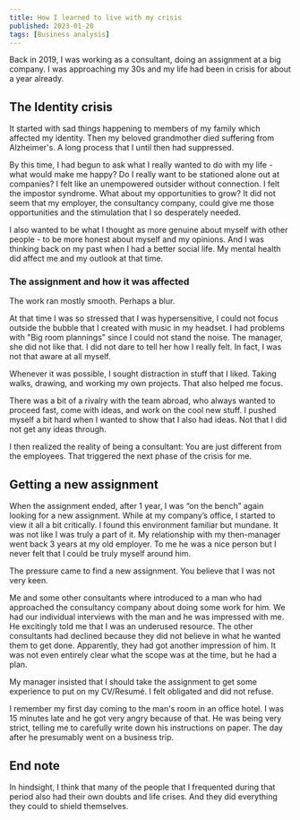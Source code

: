 ```yaml
---
title: How I learned to live with my crisis
published: 2023-01-20
tags: [Business analysis]
---
```


Back in 2019, I was working as a consultant, doing an assignment at a big company. I was approaching my 30s and my life had been in crisis for about a year already. 

## The Identity crisis

It started with sad things happening to members of my family which affected my identity. Then my beloved grandmother died suffering from Alzheimer's. A long process that I until then had suppressed.

By this time, I had begun to ask what I really wanted to do with my life - what would make me happy? Do I really want to be stationed alone out at companies? I felt like an unempowered outsider without connection. I felt the impostor syndrome. What about my opportunities to grow? It did not seem that my employer, the consultancy company, could give me those opportunities and the stimulation that I so desperately needed. 

I also wanted to be what I thought as more genuine about myself with other people - to be more honest about myself and my opinions. And I was thinking back on my past when I had a better social life. My mental health did affect me and my outlook at that time. 

### The assignment and how it was affected

The work ran mostly smooth. Perhaps a blur.

At that time I was so stressed that I was hypersensitive, I could not focus outside the bubble that I created with music in my headset. I had problems with "Big room plannings" since I could not stand the noise. The manager, she did not like that. I did not dare to tell her how I really felt. In fact, I was not that aware at all myself.

Whenever it was possible, I sought distraction in stuff that I liked. Taking walks, drawing, and working my own projects. That also helped me focus.

There was a bit of a rivalry with the team abroad, who always wanted to proceed fast, come with ideas, and work on the cool new stuff. I pushed myself a bit hard when I wanted to show that I also had ideas. Not that I did not get any ideas through.

I then realized the reality of being a consultant: You are just different from the employees. That triggered the next phase of the crisis for me.

## Getting a new assignment

When the assignment ended, after 1 year, I was “on the bench” again looking for a new assignment. While at my company’s office, I started to view it all a bit critically. I found this environment familiar but mundane. It was not like I was truly a part of it. My relationship with my then-manager went back 3 years at my old employer. To me he was a nice person but I never felt that I could be truly myself around him.

The pressure came to find a new assignment. You believe that I was not very keen.

Me and some other consultants where introduced to a man who had approached the consultancy company about doing some work for him. We had our individual interviews with the man and he was impressed with me. He excitingly told me that I was an underused resource. The other consultants had declined because they did not believe in what he wanted them to get done. Apparently, they had got another impression of him. It was not even entirely clear what the scope was at the time, but he had a plan.

My manager insisted that I should take the assignment to get some experience to put on my CV/Resumé. I felt obligated and did not refuse.

I remember my first day coming to the man's room in an office hotel. I was 15 minutes late and he got very angry because of that. He was being very strict, telling me to carefully write down his instructions on paper. The day after he presumably went on a business trip.

## End note

In hindsight, I think that many of the people that I frequented during that period also had their own doubts and life crises. And they did everything they could to shield themselves.